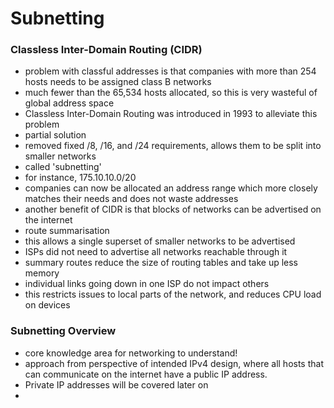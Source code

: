 # Subnetting
### Classless Inter-Domain Routing (CIDR)
* problem with classful addresses is that companies with more than 254 hosts needs to be assigned class B networks
* much fewer than the 65,534 hosts allocated, so this is very wasteful of global address space
* Classless Inter-Domain Routing was introduced in 1993 to alleviate this problem
* partial solution
* removed fixed /8, /16, and /24 requirements, allows them to be split into smaller networks
* called 'subnetting'
* for instance, 175.10.10.0/20
* companies can now be allocated an address range which more closely matches their needs and does not waste addresses
* another benefit of CIDR is that blocks of networks can be advertised on the internet
* route summarisation
* this allows a single superset of smaller networks to be advertised
* ISPs did not need to advertise all networks reachable through it
* summary routes reduce the size of routing tables and take up less memory
* individual links going down in one ISP do not impact others
* this restricts issues to local parts of the network, and reduces CPU load on devices
### Subnetting Overview
* core knowledge area for networking to understand!
* approach from perspective of intended IPv4 design, where all hosts that can communicate on the internet have a public IP address.
* Private IP addresses will be covered later on
*
